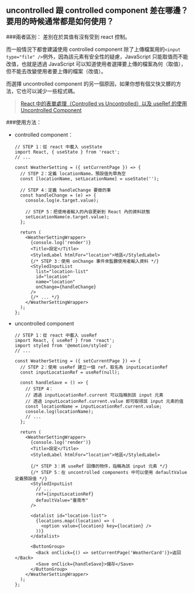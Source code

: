 ## uncontrolled 跟 controlled component 差在哪邊？要用的時候通常都是如何使用？

###兩者區別：
差別在於其值有沒有受到 react 控制。

而一般情況下都會建議使用 controlled component 除了上傳檔案用的` <input type="file" /> `例外，因為該元素有安全性的疑慮，JavaScript 只能取值而不能改值，也就是透過 JavaScript 可以知道使用者選擇要上傳的檔案為何（取值），但不能去改變使用者要上傳的檔案（改值）。

而選擇 uncontrolled component 的另一個原因，如果你想有個又快又髒的方法，它也可以減少一些程式碼。

>[React 中的表單處理（Controlled vs Uncontrolled）以及 useRef 的使用](https://ithelp.ithome.com.tw/articles/10227866)</br>
>[Uncontrolled Component](https://zh-hant.reactjs.org/docs/uncontrolled-components.html)


###使用方法：

* controlled component：

	```
	// STEP 1：從 react 中載入 useState
	import React, { useState } from 'react';
	// ...
	
	const WeatherSetting = ({ setCurrentPage }) => {
	  // STEP 2：定義 locationName，預設值先帶為空
	  const [locationName, setLocationName] = useState('');
	
	  // STEP 4：定義 handleChange 要做的事
	  const handleChange = (e) => {
	    console.log(e.target.value);
	
	    // STEP 5：把使用者輸入的內容更新到 React 內的資料狀態
	    setLocationName(e.target.value);
	  };
	
	  return (
	    <WeatherSettingWrapper>
	      {console.log('render')}
	      <Title>設定</Title>
	      <StyledLabel htmlFor="location">地區</StyledLabel>
	      {/* STEP 3：使用 onChange 事件來監聽使用者輸入資料 */}
	      <StyledInputList
	        list="location-list"
	        id="location"
	        name="location"
	        onChange={handleChange}
	      />
	      {/* ... */}
	    </WeatherSettingWrapper>
	  );
	};

	```

* uncontrolled component 

	```
	// STEP 1：從 react 中載入 useRef
	import React, { useRef } from 'react';
	import styled from '@emotion/styled';
	// ...
	
	const WeatherSetting = ({ setCurrentPage }) => {
	  // STEP 2：使用 useRef 建立一個 ref，取名為 inputLocationRef
	  const inputLocationRef = useRef(null);
	
	  const handleSave = () => {
	    // STEP 4：
	    // 透過 inputLocationRef.current 可以指稱到該 input 元素
	    // 透過 inputLocationRef.current.value 即可取得該 input 元素的值
	    const locationName = inputLocationRef.current.value;
	    console.log(locationName);
	    // ...
	  };
	
	  return (
	    <WeatherSettingWrapper>
	      {console.log('render')}
	      <Title>設定</Title>
	      <StyledLabel htmlFor="location">地區</StyledLabel>
	
	      {/* STEP 3：將 useRef 回傳的物件，指稱為該 input 元素 */}
	      {/* STEP 5：在 uncontrolled components 中可以使用 defaultValue 定義預設值 */}
	      <StyledInputList
	        // ...
	        ref={inputLocationRef}
	        defaultValue="臺南市"
	      />
	
	      <datalist id="location-list">
	        {locations.map((location) => (
	          <option value={location} key={location} />
	        ))}
	      </datalist>
	
	      <ButtonGroup>
	        <Back onClick={() => setCurrentPage('WeatherCard')}>返回</Back>
	        <Save onClick={handleSave}>儲存</Save>
	      </ButtonGroup>
	    </WeatherSettingWrapper>
	  );
	};
	```
